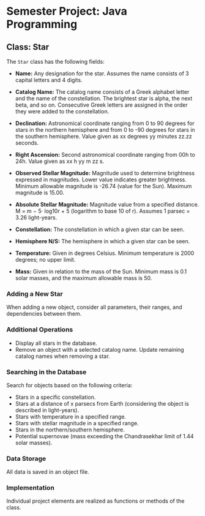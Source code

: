 # Semester Project: Java Programming

## Class: Star

The `Star` class has the following fields:

- **Name:** Any designation for the star. Assumes the name consists of 3 capital letters and 4 digits.

- **Catalog Name:** The catalog name consists of a Greek alphabet letter and the name of the constellation. The brightest star is alpha, the next beta, and so on. Consecutive Greek letters are assigned in the order they were added to the constellation.

- **Declination:** Astronomical coordinate ranging from 0 to 90 degrees for stars in the northern hemisphere and from 0 to -90 degrees for stars in the southern hemisphere. Value given as xx degrees yy minutes zz.zz seconds.

- **Right Ascension:** Second astronomical coordinate ranging from 00h to 24h. Value given as xx h yy m zz s.

- **Observed Stellar Magnitude:** Magnitude used to determine brightness expressed in magnitudes. Lower value indicates greater brightness. Minimum allowable magnitude is -26.74 (value for the Sun). Maximum magnitude is 15.00.

- **Absolute Stellar Magnitude:** Magnitude value from a specified distance. M = m − 5· log10r + 5 (logarithm to base 10 of r). Assumes 1 parsec = 3.26 light-years.

- **Constellation:** The constellation in which a given star can be seen.

- **Hemisphere N/S:** The hemisphere in which a given star can be seen.

- **Temperature:** Given in degrees Celsius. Minimum temperature is 2000 degrees; no upper limit.

- **Mass:** Given in relation to the mass of the Sun. Minimum mass is 0.1 solar masses, and the maximum allowable mass is 50.

### Adding a New Star
When adding a new object, consider all parameters, their ranges, and dependencies between them.

### Additional Operations
- Display all stars in the database.
- Remove an object with a selected catalog name. Update remaining catalog names when removing a star.

### Searching in the Database
Search for objects based on the following criteria:
- Stars in a specific constellation.
- Stars at a distance of x parsecs from Earth (considering the object is described in light-years).
- Stars with temperature in a specified range.
- Stars with stellar magnitude in a specified range.
- Stars in the northern/southern hemisphere.
- Potential supernovae (mass exceeding the Chandrasekhar limit of 1.44 solar masses).

### Data Storage
All data is saved in an object file.

### Implementation
Individual project elements are realized as functions or methods of the class.
